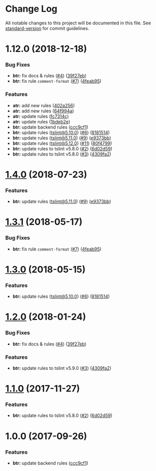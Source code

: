 # Change Log

All notable changes to this project will be documented in this file. See [standard-version](https://github.com/conventional-changelog/standard-version) for commit guidelines.

<a name="1.12.0"></a>
# 1.12.0 (2018-12-18)


### Bug Fixes

* **btr:** fix docs & rules ([#4](https://github.com/fulls1z3/backend-tslint-rules/issues/4)) ([39f27eb](https://github.com/fulls1z3/backend-tslint-rules/commit/39f27eb))
* **btr:** fix rule `comment-format` ([#7](https://github.com/fulls1z3/backend-tslint-rules/issues/7)) ([4feab95](https://github.com/fulls1z3/backend-tslint-rules/commit/4feab95))


### Features

* **atr:** add new rules ([402a256](https://github.com/fulls1z3/backend-tslint-rules/commit/402a256))
* **atr:** add new rules ([64f994a](https://github.com/fulls1z3/backend-tslint-rules/commit/64f994a))
* **atr:** update rules ([fc7314c](https://github.com/fulls1z3/backend-tslint-rules/commit/fc7314c))
* **atr:** update rules ([1bdeb2e](https://github.com/fulls1z3/backend-tslint-rules/commit/1bdeb2e))
* **btr:** update backend rules ([ccc9cf1](https://github.com/fulls1z3/backend-tslint-rules/commit/ccc9cf1))
* **btr:** update rules (tslint@5.10.0) ([#6](https://github.com/fulls1z3/backend-tslint-rules/issues/6)) ([8181514](https://github.com/fulls1z3/backend-tslint-rules/commit/8181514))
* **btr:** update rules (tslint@5.11.0) ([#9](https://github.com/fulls1z3/backend-tslint-rules/issues/9)) ([e9373bb](https://github.com/fulls1z3/backend-tslint-rules/commit/e9373bb))
* **btr:** update rules (tslint@5.12.0) ([#11](https://github.com/fulls1z3/backend-tslint-rules/issues/11)) ([80f4799](https://github.com/fulls1z3/backend-tslint-rules/commit/80f4799))
* **btr:** update rules to tslint v5.8.0 ([#2](https://github.com/fulls1z3/backend-tslint-rules/issues/2)) ([6d02d59](https://github.com/fulls1z3/backend-tslint-rules/commit/6d02d59))
* **btr:** update rules to tslint v5.8.0 ([#3](https://github.com/fulls1z3/backend-tslint-rules/issues/3)) ([4309fa2](https://github.com/fulls1z3/backend-tslint-rules/commit/4309fa2))



<a name="1.4.0"></a>
# [1.4.0](https://github.com/fulls1z3/backend-tslint-rules/compare/v1.3.1...v1.4.0) (2018-07-23)


### Features

* **btr:** update rules (tslint@5.11.0) ([#9](https://github.com/fulls1z3/backend-tslint-rules/issues/9)) ([e9373bb](https://github.com/fulls1z3/backend-tslint-rules/commit/e9373bb))



<a name="1.3.1"></a>
# [1.3.1](https://github.com/fulls1z3/backend-tslint-rules/compare/v1.3.0...v1.3.1) (2018-05-17)


### Bug Fixes

* **btr:** fix rule `comment-format` ([#7](https://github.com/fulls1z3/backend-tslint-rules/issues/7)) ([4feab95](https://github.com/fulls1z3/backend-tslint-rules/commit/4feab95))



<a name="1.3.0"></a>
# [1.3.0](https://github.com/fulls1z3/backend-tslint-rules/compare/v1.2.0...v1.3.0) (2018-05-15)


### Features

* **btr:** update rules (tslint@5.10.0) ([#6](https://github.com/fulls1z3/backend-tslint-rules/issues/6)) ([8181514](https://github.com/fulls1z3/backend-tslint-rules/commit/8181514))



<a name="1.2.0"></a>
# [1.2.0](https://github.com/fulls1z3/backend-tslint-rules/compare/v1.1.0...v1.2.0) (2018-01-24)


### Bug Fixes

* **btr:** fix docs & rules ([#4](https://github.com/fulls1z3/backend-tslint-rules/issues/4)) ([39f27eb](https://github.com/fulls1z3/backend-tslint-rules/commit/39f27eb))


### Features

* **btr:** update rules to tslint v5.9.0 ([#3](https://github.com/fulls1z3/backend-tslint-rules/issues/3)) ([4309fa2](https://github.com/fulls1z3/backend-tslint-rules/commit/4309fa2))



<a name="1.1.0"></a>
# [1.1.0](https://github.com/fulls1z3/backend-tslint-rules/compare/v1.0.0...v1.1.0) (2017-11-27)
### Features
* **btr:** update rules to tslint v5.8.0 ([#2](https://github.com/fulls1z3/backend-tslint-rules/issues/2)) ([6d02d59](https://github.com/fulls1z3/backend-tslint-rules/commit/6d02d59))

<a name="1.0.0"></a>
# 1.0.0 (2017-09-26)
### Features
* **btr:** update backend rules ([ccc9cf1](https://github.com/fulls1z3/backend-tslint-rules/commit/ccc9cf1))
